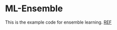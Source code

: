 # ML-Ensemble
This is the example code for ensemble learning.
[REF](https://www.cnblogs.com/zhuchengchao/p/11731838.html)
